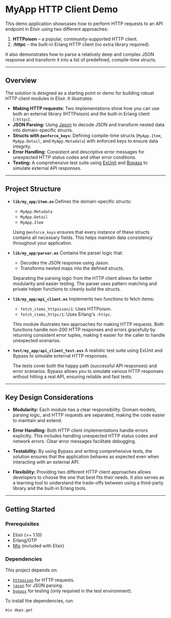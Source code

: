 # MyApp HTTP Client Demo

This demo application showcases how to perform HTTP requests to an API endpoint in Elixir using two different approaches:

1. **HTTPoison** – a popular, community-supported HTTP client.
2. **:httpc** – the built-in Erlang HTTP client (no extra library required).

It also demonstrates how to parse a relatively deep and complex JSON response and transform it into a list of predefined, compile-time structs.

---

## Overview

The solution is designed as a starting point or demo for building robust HTTP client modules in Elixir. It illustrates:

- **Making HTTP requests:** Two implementations show how you can use both an external library (HTTPoison) and the built-in Erlang client (`:httpc`).
- **JSON Parsing:** Using [Jason](https://github.com/michalmuskala/jason) to decode JSON and transform nested data into domain-specific structs.
- **Structs with `@enforce_keys`:** Defining compile-time structs (`MyApp.Item`, `MyApp.Detail`, and `MyApp.Metadata`) with enforced keys to ensure data integrity.
- **Error Handling:** Consistent and descriptive error messages for unexpected HTTP status codes and other error conditions.
- **Testing:** A comprehensive test suite using [ExUnit](https://hexdocs.pm/ex_unit/ExUnit.html) and [Bypass](https://github.com/PSPDFKit-labs/bypass) to simulate external API responses.

---

## Project Structure

- **`lib/my_app/item.ex`**
  Defines the domain-specific structs:
  - `MyApp.Metadata`
  - `MyApp.Detail`
  - `MyApp.Item`

  Using `@enforce_keys` ensures that every instance of these structs contains all necessary fields. This helps maintain data consistency throughout your application.

- **`lib/my_app/parser.ex`**
  Contains the parser logic that:
  - Decodes the JSON response using Jason.
  - Transforms nested maps into the defined structs.

  Separating the parsing logic from the HTTP client allows for better modularity and easier testing. The parser uses pattern matching and private helper functions to cleanly build the structs.

- **`lib/my_app/api_client.ex`**
  Implements two functions to fetch items:
  - `fetch_items_httpoison/1`: Uses HTTPoison.
  - `fetch_items_httpc/1`: Uses Erlang's `:httpc`.

  This module illustrates two approaches for making HTTP requests. Both functions handle non-200 HTTP responses and errors gracefully by returning consistent error tuples, making it easier for the caller to handle unexpected scenarios.

- **`test/my_app/api_client_test.exs`**
  A realistic test suite using ExUnit and Bypass to simulate external HTTP responses.

  The tests cover both the happy path (successful API responses) and error scenarios. Bypass allows you to simulate various HTTP responses without hitting a real API, ensuring reliable and fast tests.

---

## Key Design Considerations

- **Modularity:**
  Each module has a clear responsibility. Domain models, parsing logic, and HTTP requests are separated, making the code easier to maintain and extend.

- **Error Handling:**
  Both HTTP client implementations handle errors explicitly. This includes handling unexpected HTTP status codes and network errors. Clear error messages facilitate debugging.

- **Testability:**
  By using Bypass and writing comprehensive tests, the solution ensures that the application behaves as expected even when interacting with an external API.

- **Flexibility:**
  Providing two different HTTP client approaches allows developers to choose the one that best fits their needs. It also serves as a learning tool to understand the trade-offs between using a third-party library and the built-in Erlang tools.

---

## Getting Started

### Prerequisites

- Elixir (>= 1.10)
- Erlang/OTP
- [Mix](https://hexdocs.pm/mix/Mix.html) (included with Elixir)

### Dependencies

This project depends on:

- [`httpoison`](https://github.com/edgurgel/httpoison) for HTTP requests.
- [`jason`](https://github.com/michalmuskala/jason) for JSON parsing.
- [`bypass`](https://github.com/PSPDFKit-labs/bypass) for testing (only required in the test environment).

To install the dependencies, run:

    mix deps.get
